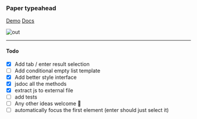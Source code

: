### Paper typeahead

[Demo](http://samccone.github.io/paper-typeahead/components/paper-typeahead/demo/)
[Docs](http://samccone.github.io/paper-typeahead/components/paper-typeahead/)

![out](https://cloud.githubusercontent.com/assets/883126/10092995/9a69aa06-6301-11e5-85d3-02ac8e537eeb.gif)

------------

#### Todo

* [x] Add tab / enter result selection
* [ ] Add conditional empty list template
* [x] Add better style interface
* [x] jsdoc all the methods
* [x] extract js to external file
* [ ] add tests
* [ ] Any other ideas welcome 🎷
* [ ] automatically focus the first element (enter should just select it)
